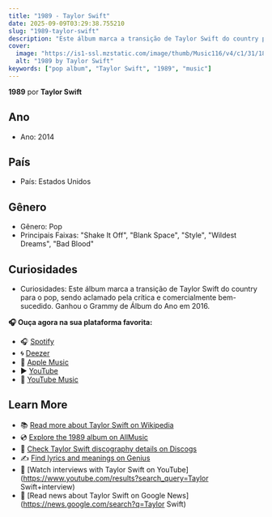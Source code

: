 ```yaml
---
title: "1989 - Taylor Swift"
date: 2025-09-09T03:29:38.755210
slug: "1989-taylor-swift"
description: "Este álbum marca a transição de Taylor Swift do country para o pop, sendo aclamado pela crítica e comercialmente bem-sucedido."
cover:
  image: "https://is1-ssl.mzstatic.com/image/thumb/Music116/v4/c1/31/18/c131181b-ca3e-d945-16b2-48ea6bcd64d4/23UM1IM11868.rgb.jpg/500x500bb.jpg"
  alt: "1989 by Taylor Swift"
keywords: ["pop album", "Taylor Swift", "1989", "music"]
---
```


**1989** por **Taylor Swift**
## Ano
- Ano: 2014
## País
- País: Estados Unidos
## Gênero
- Gênero: Pop
- Principais Faixas: "Shake It Off", "Blank Space", "Style", "Wildest Dreams", "Bad Blood"
## Curiosidades
- Curiosidades: Este álbum marca a transição de Taylor Swift do country para o pop, sendo aclamado pela crítica e comercialmente bem-sucedido. Ganhou o Grammy de Álbum do Ano em 2016.



**🎧 Ouça agora na sua plataforma favorita:**

- 🎧 [Spotify](https://open.spotify.com/search/1989%20Taylor%20Swift)
- 🌀 [Deezer](https://www.deezer.com/search/1989%20Taylor%20Swift)
- 🍎 [Apple Music](https://music.apple.com/search?term=1989%20Taylor%20Swift)
- ▶️ [YouTube](https://www.youtube.com/results?search_query=1989%20Taylor%20Swift)
- 🎵 [YouTube Music](https://music.youtube.com/search?q=1989%20Taylor%20Swift)

## Learn More

- 📚 [Read more about Taylor Swift on Wikipedia](https://en.wikipedia.org/wiki/Taylor+Swift)
- 💿 [Explore the 1989 album on AllMusic](https://www.allmusic.com/search/albums/1989)
- 📀 [Check Taylor Swift discography details on Discogs](https://www.discogs.com/search/?q=1989+Taylor+Swift&type=all)
- ✍️ [Find lyrics and meanings on Genius](https://genius.com/search?q=1989%20Taylor+Swift)
- 🎤 [Watch interviews with Taylor Swift on YouTube](https://www.youtube.com/results?search_query=Taylor Swift+interview)
- 📰 [Read news about Taylor Swift on Google News](https://news.google.com/search?q=Taylor Swift)